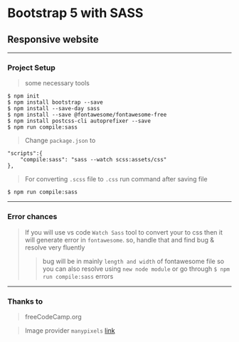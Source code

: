 # Bootstrap 5 with SASS
## Responsive website 

---
### Project Setup
> some necessary tools 
```
$ npm init 
$ npm install bootstrap --save
$ npm install --save-day sass
$ npm install --save @fontawesome/fontawesome-free
$ npm install postcss-cli autoprefixer --save
$ npm run compile:sass
```
> Change `package.json` to 
```
"scripts":{
    "compile:sass": "sass --watch scss:assets/css"
},
```
> For converting `.scss` file to `.css` run command after saving file
```
$ npm run compile:sass
```
---
### Error chances
> If you will use vs code `Watch Sass` tool to convert your to css then it will generate error in `fontawesome`. so, handle that and find bug & resolve very fluently
>> bug will be in mainly `length and width` of fontawesome file so you can also resolve using `new node module` or go through `$ npm run compile:sass` errors

----
### Thanks to 
> freeCodeCamp.org 

> Image provider `manypixels` [link](www.manypixels.co/gallery)
